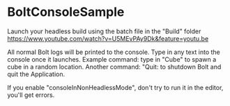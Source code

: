 # BoltConsoleSample
Launch your headless build using the batch file in the "Build" folder  
https://www.youtube.com/watch?v=U5MEvPAy9Dk&feature=youtu.be

All normal Bolt logs will be printed to the console.
Type in any text into the console once it launches.
Example command: type in "Cube" to spawn a cube in a random location.
Another command: "Quit: to shutdown Bolt and quit the Application.

If you enable "consoleInNonHeadlessMode", don't try to run it in the editor, you'll get errors.
